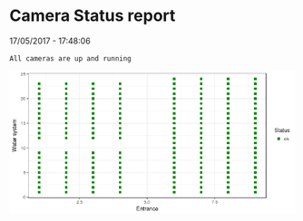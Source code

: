 Camera Status report
================
17/05/2017 - 17:48:06

    All cameras are up and running

![](camreport_files/figure-markdown_github/unnamed-chunk-2-1.png)
